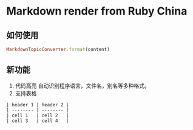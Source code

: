 Markdown render from Ruby China
============================

## 如何使用
```ruby
MarkdownTopicConverter.format(content)
```

## 新功能
1.	代码高亮 自动识别程序语言，文件名，别名等多种格式。
2.	支持表格

```
| header 1 | header 2 |
| -------- | -------- |
| cell 1   | cell 2   |
| cell 3   | cell 4   |
```